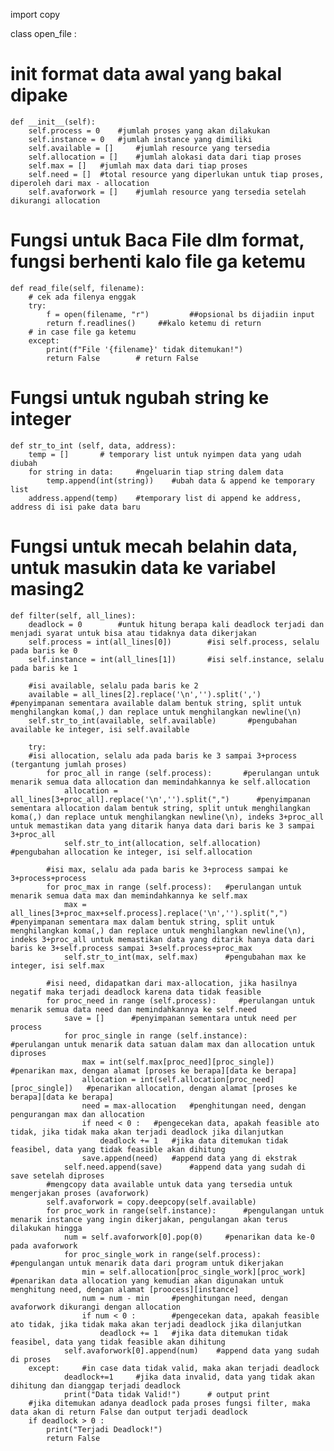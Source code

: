import copy

class open_file :
# init format data awal yang bakal dipake
    def __init__(self):
        self.process = 0    #jumlah proses yang akan dilakukan
        self.instance = 0   #jumlah instance yang dimiliki
        self.available = []     #jumlah resource yang tersedia
        self.allocation = []    #jumlah alokasi data dari tiap proses
        self.max = []   #jumlah max data dari tiap proses
        self.need = []  #total resource yang diperlukan untuk tiap proses, diperoleh dari max - allocation
        self.avaforwork = []    #jumlah resource yang tersedia setelah dikurangi allocation

# Fungsi untuk Baca File dlm format, fungsi berhenti kalo file ga ketemu 
    def read_file(self, filename):
        # cek ada filenya enggak
        try:                
            f = open(filename, "r")         ##opsional bs dijadiin input
            return f.readlines()     ##kalo ketemu di return
        # in case file ga ketemu
        except:                           
            print(f"File '{filename}' tidak ditemukan!")
            return False        # return False
        
# Fungsi untuk ngubah string ke integer     
    def str_to_int (self, data, address):   
        temp = []       # temporary list untuk nyimpen data yang udah diubah
        for string in data:     #ngeluarin tiap string dalem data
            temp.append(int(string))    #ubah data & append ke temporary list
        address.append(temp)    #temporary list di append ke address, address di isi pake data baru

# Fungsi untuk mecah belahin data, untuk masukin data ke variabel masing2
    def filter(self, all_lines):        
        deadlock = 0        #untuk hitung berapa kali deadlock terjadi dan menjadi syarat untuk bisa atau tidaknya data dikerjakan
        self.process = int(all_lines[0])        #isi self.process, selalu pada baris ke 0
        self.instance = int(all_lines[1])       #isi self.instance, selalu pada baris ke 1
        
        #isi available, selalu pada baris ke 2
        available = all_lines[2].replace('\n','').split(',')     #penyimpanan sementara available dalam bentuk string, split untuk menghilangkan koma(,) dan replace untuk menghilangkan newline(\n)
        self.str_to_int(available, self.available)       #pengubahan available ke integer, isi self.available
        
        try:
        #isi allocation, selalu ada pada baris ke 3 sampai 3+process (tergantung jumlah proses)
            for proc_all in range (self.process):       #perulangan untuk menarik semua data allocation dan memindahkannya ke self.allocation
                allocation = all_lines[3+proc_all].replace('\n','').split(",")      #penyimpanan sementara allocation dalam bentuk string, split untuk menghilangkan koma(,) dan replace untuk menghilangkan newline(\n), indeks 3+proc_all untuk memastikan data yang ditarik hanya data dari baris ke 3 sampai 3+proc_all
                self.str_to_int(allocation, self.allocation)        #pengubahan allocation ke integer, isi self.allocation

            #isi max, selalu ada pada baris ke 3+process sampai ke 3+process+process    
            for proc_max in range (self.process):   #perulangan untuk menarik semua data max dan memindahkannya ke self.max
                max = all_lines[3+proc_max+self.process].replace('\n','').split(",")    #penyimpanan sementara max dalam bentuk string, split untuk menghilangkan koma(,) dan replace untuk menghilangkan newline(\n), indeks 3+proc_all untuk memastikan data yang ditarik hanya data dari baris ke 3+self.process sampai 3+self.process+proc_max
                self.str_to_int(max, self.max)      #pengubahan max ke integer, isi self.max

            #isi need, didapatkan dari max-allocation, jika hasilnya negatif maka terjadi deadlock karena data tidak feasible
            for proc_need in range (self.process):     #perulangan untuk menarik semua data need dan memindahkannya ke self.need
                save = []      #penyimpanan sementara untuk need per process
                for proc_single in range (self.instance):       #perulangan untuk menarik data satuan dalam max dan allocation untuk diproses
                    max = int(self.max[proc_need][proc_single])     #penarikan max, dengan alamat [proses ke berapa][data ke berapa]
                    allocation = int(self.allocation[proc_need][proc_single])   #penarikan allocation, dengan alamat [proses ke berapa][data ke berapa]
                    need = max-allocation   #penghitungan need, dengan pengurangan max dan allocation
                    if need < 0 :   #pengecekan data, apakah feasible ato tidak, jika tidak maka akan terjadi deadlock jika dilanjutkan
                        deadlock += 1   #jika data ditemukan tidak feasibel, data yang tidak feasible akan dihitung
                    save.append(need)   #append data yang di ekstrak
                self.need.append(save)      #append data yang sudah di save setelah diproses
            #mengcopy data available untuk data yang tersedia untuk mengerjakan proses (avaforwork)
            self.avaforwork = copy.deepcopy(self.available)     
            for proc_work in range(self.instance):      #pengulangan untuk menarik instance yang ingin dikerjakan, pengulangan akan terus dilakukan hingga
                num = self.avaforwork[0].pop(0)     #penarikan data ke-0 pada avaforwork
                for proc_single_work in range(self.process):    #pengulangan untuk menarik data dari program untuk dikerjakan
                    min = self.allocation[proc_single_work][proc_work]      #penarikan data allocation yang kemudian akan digunakan untuk menghitung need, dengan alamat [proocess][instance]  
                    num = num - min     #penghitungan need, dengan avaforwork dikurangi dengan allocation
                    if num < 0 :        #pengecekan data, apakah feasible ato tidak, jika tidak maka akan terjadi deadlock jika dilanjutkan
                        deadlock += 1   #jika data ditemukan tidak feasibel, data yang tidak feasible akan dihitung
                self.avaforwork[0].append(num)    #append data yang sudah di proses
        except:     #in case data tidak valid, maka akan terjadi deadlock
                deadlock+=1     #jika data invalid, data yang tidak akan dihitung dan dianggap terjadi deadlock
                print("Data tidak Valid!")      # output print
        #jika ditemukan adanya deadlock pada proses fungsi filter, maka data akan di return False dan output terjadi deadlock
        if deadlock > 0 :       
            print("Terjadi Deadlock!")
            return False
